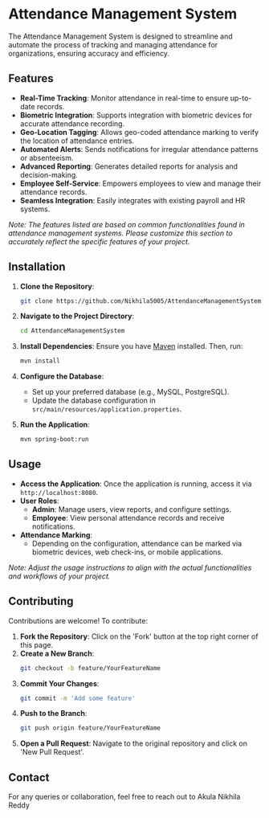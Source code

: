 # Attendance Management System

The Attendance Management System is designed to streamline and automate the process of tracking and managing attendance for organizations, ensuring accuracy and efficiency.


## Features

- **Real-Time Tracking**: Monitor attendance in real-time to ensure up-to-date records.
- **Biometric Integration**: Supports integration with biometric devices for accurate attendance recording.
- **Geo-Location Tagging**: Allows geo-coded attendance marking to verify the location of attendance entries.
- **Automated Alerts**: Sends notifications for irregular attendance patterns or absenteeism.
- **Advanced Reporting**: Generates detailed reports for analysis and decision-making.
- **Employee Self-Service**: Empowers employees to view and manage their attendance records.
- **Seamless Integration**: Easily integrates with existing payroll and HR systems.

*Note: The features listed are based on common functionalities found in attendance management systems. Please customize this section to accurately reflect the specific features of your project.*

## Installation

1. **Clone the Repository**:
   ```bash
   git clone https://github.com/Nikhila5005/AttendanceManagementSystem.git
   ```
2. **Navigate to the Project Directory**:
   ```bash
   cd AttendanceManagementSystem
   ```
3. **Install Dependencies**:
   Ensure you have [Maven](https://maven.apache.org/) installed. Then, run:
   ```bash
   mvn install
   ```
4. **Configure the Database**:
   - Set up your preferred database (e.g., MySQL, PostgreSQL).
   - Update the database configuration in `src/main/resources/application.properties`.

5. **Run the Application**:
   ```bash
   mvn spring-boot:run
   ```

## Usage

- **Access the Application**:
  Once the application is running, access it via `http://localhost:8080`.
- **User Roles**:
  - **Admin**: Manage users, view reports, and configure settings.
  - **Employee**: View personal attendance records and receive notifications.
- **Attendance Marking**:
  - Depending on the configuration, attendance can be marked via biometric devices, web check-ins, or mobile applications.

*Note: Adjust the usage instructions to align with the actual functionalities and workflows of your project.*

## Contributing

Contributions are welcome! To contribute:

1. **Fork the Repository**: Click on the 'Fork' button at the top right corner of this page.
2. **Create a New Branch**:
   ```bash
   git checkout -b feature/YourFeatureName
   ```
3. **Commit Your Changes**:
   ```bash
   git commit -m 'Add some feature'
   ```
4. **Push to the Branch**:
   ```bash
   git push origin feature/YourFeatureName
   ```
5. **Open a Pull Request**: Navigate to the original repository and click on 'New Pull Request'.

## Contact

For any queries or collaboration, feel free to reach out to
Akula Nikhila Reddy

